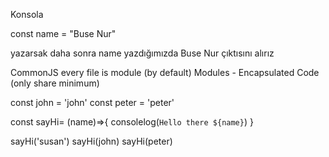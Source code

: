 Konsola 


const name = "Buse Nur"

yazarsak daha sonra name yazdığımızda Buse Nur çıktısını alırız

CommonJS every file is module (by default)
Modules - Encapsulated Code (only share minimum)

const john = 'john'
const peter = 'peter'

const sayHi= (name)=>{
    consolelog(`Hello there ${name}`)
}

sayHi('susan')
sayHi(john)
sayHi(peter)